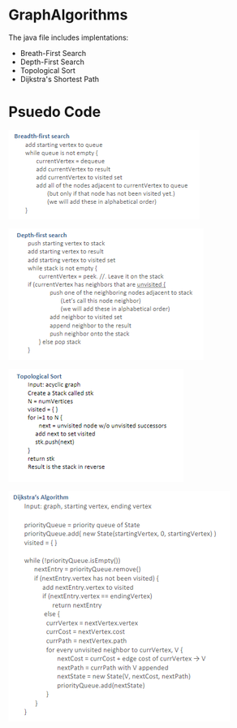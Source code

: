# GraphAlgorithms

The java file includes implentations:
- Breath-First Search
- Depth-First Search
- Topological Sort
- Dijkstra's Shortest Path 

# Psuedo Code

![BFS Psuedo](images/bfsPsuedo.png)

![DFS Psuedo](images/dfsPsuedo.png)

![TS Psuedo](images/tsPsuedo.png)

![DA Psuedo](images/daPsuedo.png)
